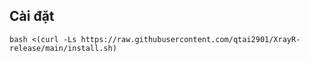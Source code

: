 

## Cài đặt 
```
bash <(curl -Ls https://raw.githubusercontent.com/qtai2901/XrayR-release/main/install.sh)
```

